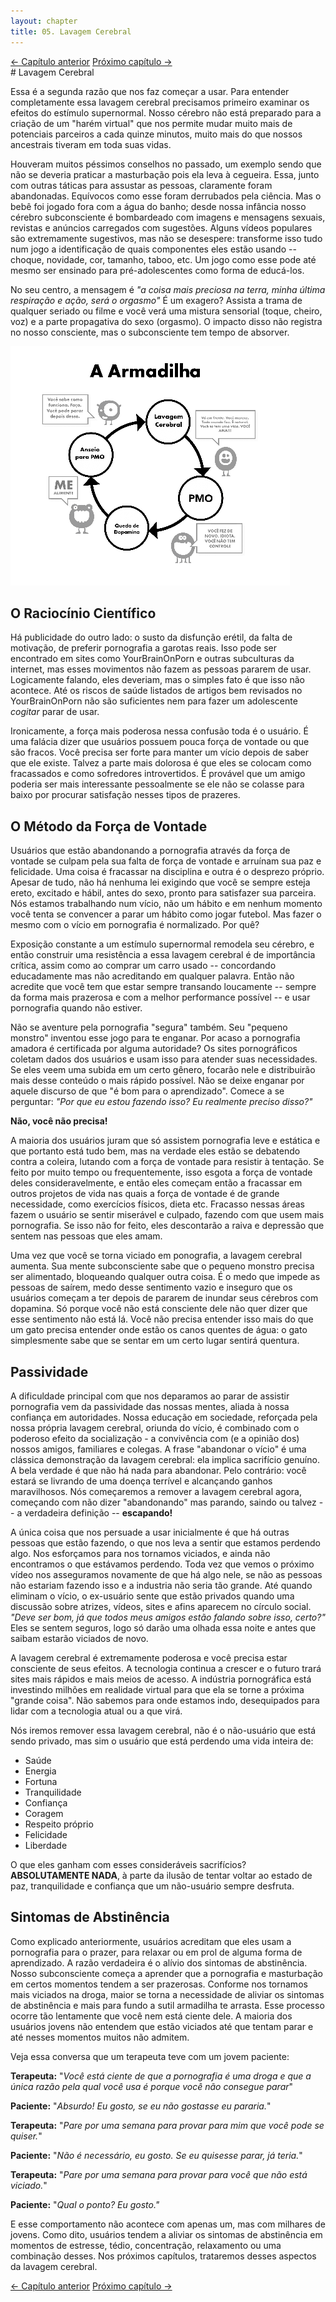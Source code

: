 ```yaml
---
layout: chapter
title: 05. Lavagem Cerebral 
---
```

<div class="pagination-selector">
<a href="04-natureza.html" class="chapter-btn">&larr; Capítulo anterior</a>
<a href="06-caracteristicas-lavagem-cerebral.html" class="chapter-btn">Próximo capítulo &#8594;</a>
</div>
# Lavagem Cerebral

Essa é a segunda razão que nos faz começar a usar. Para entender completamente essa lavagem cerebral precisamos primeiro examinar os efeitos do estímulo supernormal. Nosso cérebro não está preparado para a criação de um "harém virtual" que nos permite mudar muito mais de potenciais parceiros a cada quinze minutos, muito mais do que nossos ancestrais tiveram em toda suas vidas.

Houveram muitos péssimos conselhos no passado, um exemplo sendo que não se deveria praticar a masturbação pois ela leva à cegueira. Essa, junto com outras táticas para assustar as pessoas, claramente foram abandonadas. Equívocos como esse foram derrubados pela ciência. Mas o bebê foi jogado fora com a água do banho; desde nossa infância nosso cérebro subconsciente é bombardeado com imagens e mensagens sexuais, revistas e anúncios carregados com sugestões. Alguns vídeos populares são extremamente sugestivos, mas não se desespere: transforme isso tudo num jogo a identificação de quais componentes eles estão usando -- choque, novidade, cor, tamanho, taboo, etc. Um jogo como esse pode até mesmo ser ensinado para pré-adolescentes como forma de educá-los.

No seu centro, a mensagem é *"a coisa mais preciosa na terra, minha última respiração e ação, será o orgasmo"* É um exagero? Assista a trama de qualquer seriado ou filme e você verá uma mistura sensorial (toque, cheiro, voz) e a parte propagativa do sexo (orgasmo). O impacto disso não registra no nosso consciente, mas o subconsciente tem tempo de absorver.

![A Armadilha da Pornografia](imagens/armadilha.png)

## O Raciocínio Científico

Há publicidade do outro lado: o susto da disfunção erétil, da falta de motivação, de preferir pornografia a garotas reais. Isso pode ser encontrado em sites como YourBrainOnPorn e outras subculturas da internet, mas esses movimentos não fazem as pessoas pararem de usar. Logicamente falando, eles deveriam, mas o simples fato é que isso não acontece. Até os riscos de saúde listados de artigos bem revisados no YourBrainOnPorn não são suficientes nem para fazer um adolescente *cogitar* parar de usar.

Ironicamente, a força mais poderosa nessa confusão toda é o usuário. É uma falácia dizer que usuários possuem pouca força de vontade ou que são fracos. Você precisa ser forte para manter um vício depois de saber que ele existe. Talvez a parte mais dolorosa é que eles se colocam como fracassados e como sofredores introvertidos. É provável que um amigo poderia ser mais interessante pessoalmente se ele não se colasse para baixo por procurar satisfação nesses tipos de prazeres.

## O Método da Força de Vontade

Usuários que estão abandonando a pornografia através da força de vontade se culpam pela sua falta de força de vontade e arruínam sua paz e felicidade. Uma coisa é fracassar na disciplina e outra é o desprezo próprio. Apesar de tudo, não há nenhuma lei exigindo que você se sempre esteja ereto, excitado e hábil, antes do sexo, pronto para satisfazer sua parceira. Nós estamos trabalhando num vício, não um hábito e em nenhum momento você tenta se convencer a parar um hábito como jogar futebol. Mas fazer o mesmo com o vício em pornografia é normalizado. Por quê?

Exposição constante a um estímulo supernormal remodela seu cérebro, e então construir uma resistência a essa lavagem cerebral é de importância crítica, assim como ao comprar um carro usado -- concordando educadamente mas não acreditando em qualquer palavra. Então não acredite que você tem que estar sempre transando loucamente -- sempre da forma mais prazerosa e com a melhor performance possível -- e usar pornografia quando não estiver. 

Não se aventure pela pornografia "segura" também. Seu "pequeno monstro" inventou esse jogo para te enganar. Por acaso a pornografia amadora é certificada por alguma autoridade? Os sites pornográficos coletam dados dos usuários e usam isso para atender suas necessidades. Se eles veem uma subida em um certo gênero, focarão nele e distribuirão mais desse conteúdo o mais rápido possível. Não se deixe enganar por aquele discurso de que "é bom para o aprendizado". Comece a se perguntar: *"Por que eu estou fazendo isso? Eu realmente preciso disso?"*

**Não, você não precisa!**

A maioria dos usuários juram que só assistem pornografia leve e estática e que portanto está tudo bem, mas na verdade eles estão se debatendo contra a coleira, lutando com a força de vontade para resistir à tentação. Se feito por muito tempo ou frequentemente, isso esgota a força de vontade deles consideravelmente, e então eles começam então a fracassar em outros projetos de vida nas quais a força de vontade é de grande necessidade, como exercícios físicos, dieta etc. Fracasso nessas áreas fazem o usuário se sentir miserável e culpado, fazendo com que usem mais pornografia. Se isso não for feito, eles descontarão a raiva e depressão que sentem nas pessoas que eles amam.

Uma vez que você se torna viciado em ponografia, a lavagem cerebral aumenta. Sua mente subconsciente sabe que o pequeno monstro precisa ser alimentado, bloqueando qualquer outra coisa. É o medo que impede as pessoas de saírem, medo desse sentimento vazio e inseguro que os usuários começam a ter depois de pararem de inundar seus cérebros com dopamina. Só porque você não está consciente dele não quer dizer que esse sentimento não está lá. Você não precisa entender isso mais do que um gato precisa entender onde estão os canos quentes de água: o gato simplesmente sabe que se sentar em um certo lugar sentirá quentura.

## Passividade

A dificuldade principal com que nos deparamos ao parar de assistir pornografia vem da passividade das nossas mentes, aliada à nossa confiança em autoridades. Nossa educação em sociedade, reforçada pela nossa própria lavagem cerebral, oriunda do vício, é combinado com o poderoso efeito da socialização - a convivência com (e a opinião dos) nossos amigos, familiares e colegas. A frase "abandonar o vício" é uma clássica demonstração da lavagem cerebral: ela implica sacrifício genuíno. A bela verdade é que não há nada para abandonar. Pelo contrário: você estará se livrando de uma doença terrível e alcançando ganhos maravilhosos. Nós começaremos a remover a lavagem cerebral agora, começando com não dizer "abandonando" mas parando, saindo ou talvez -- a verdadeira definição -- **escapando!**

A única coisa que nos persuade a usar inicialmente é que há outras pessoas que estão fazendo, o que nos leva a sentir que estamos perdendo algo. Nos esforçamos para nos tornamos viciados, e ainda não encontramos o que estávamos perdendo. Toda vez que vemos o próximo vídeo nos asseguramos novamente de que há algo nele, se não as pessoas não estariam fazendo isso e a industria não seria tão grande. Até quando eliminam o vício, o ex-usuário sente que estão privados quando uma discussão sobre atrizes, vídeos, sites e afins aparecem no círculo social. *"Deve ser bom, já que todos meus amigos estão falando sobre isso, certo?"* Eles se sentem seguros, logo só darão uma olhada essa noite e antes que saibam estarão viciados de novo.

A lavagem cerebral é extremamente poderosa e você precisa estar consciente de seus efeitos. A tecnologia continua a crescer e o futuro trará sites mais rápidos e mais meios de acesso. A indústria pornográfica está investindo milhões em realidade virtual para que ela se torne a próxima "grande coisa". Não sabemos para onde estamos indo, desequipados para lidar com a tecnologia atual ou a que virá.

Nós iremos remover essa lavagem cerebral, não é o não-usuário que está sendo privado, mas sim o usuário que está perdendo uma vida inteira de:

- Saúde
- Energia
- Fortuna
- Tranquilidade
- Confiança
- Coragem
- Respeito próprio
- Felicidade
- Liberdade

O que eles ganham com esses consideráveis sacrifícios? **ABSOLUTAMENTE NADA**, à parte da ilusão de tentar voltar ao estado de paz, tranquilidade e confiança que um não-usuário sempre desfruta.

## Sintomas de Abstinência

Como explicado anteriormente, usuários acreditam que eles usam a pornografia para o prazer, para relaxar ou em prol de alguma forma de aprendizado. A razão verdadeira é o alívio dos sintomas de abstinência. Nosso subconsciente começa a aprender que a pornografia e masturbação em certos momentos tendem a ser prazerosas. Conforme nos tornamos mais viciados na droga, maior se torna a necessidade de aliviar os sintomas de abstinência e mais para fundo a sutil armadilha te arrasta. Esse processo ocorre tão lentamente que você nem está ciente dele. A maioria dos usuários jovens não entendem que estão viciados até que tentam parar e até nesses momentos muitos não admitem.

Veja essa conversa que um terapeuta teve com um jovem paciente:

**Terapeuta:** "*Você está ciente de que a pornografia é uma droga e que a única razão pela qual você usa é porque você não consegue parar*"

**Paciente:** "*Absurdo! Eu gosto, se eu não gostasse eu pararia.*"

**Terapeuta:** "*Pare por uma semana para provar para mim que você pode se quiser.*"

**Paciente:** "*Não é necessário, eu gosto. Se eu quisesse parar, já teria.*"

**Terapeuta:** "*Pare por uma semana para provar para você que não está viciado.*"

**Paciente:** "*Qual o ponto? Eu gosto."*

E esse comportamento não acontece com apenas um, mas com milhares de jovens. Como dito, usuários tendem a aliviar os sintomas de abstinência em momentos de estresse, tédio, concentração, relaxamento ou uma combinação desses. Nos próximos capítulos, trataremos desses aspectos da lavagem cerebral.

<div class="pagination-selector">
<a href="04-natureza.html" class="chapter-btn">&larr; Capítulo anterior</a>
<a href="06-caracteristicas-lavagem-cerebral.html" class="chapter-btn">Próximo capítulo &#8594;</a>
</div>